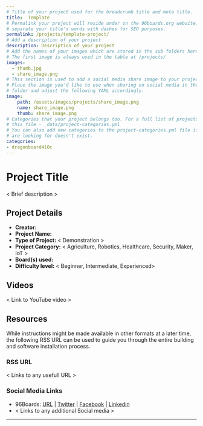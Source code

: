 ```yaml
---
# Title of your project used for the breadcrumb title and meta title.
title:  Template
# Permalink your project will reside under on the 96boards.org website.
# separate your title's words with dashes for SEO purposes.
permalink: /projects/template-project/
# Add a description of your project
description: Description of your project
# Add the names of your images which are stored in the sub folders here.
# The first image is always used in the table at /projects/
images:
  - thumb.jpg
  - share_image.png
# This section is used to add a social media share image to your project.
# Place the image you'd like to use when sharing on social media in the /assets/images/projects/
# folder and adjust the following YAML accordingly.
image:
    path: /assets/images/projects/share_image.png
    name: share_image.png
    thumb: share_image.png
# Categories that your project belongs too. For a full list of projects see
# this file - _data/project-categories.yml
# You can also add new categories to the project-categories.yml file if the category you
# are looking for doesn't exist.
categories:
- dragonboard410c
---
```

# Project Title

< Brief description >

## Project Details

- **Creator:**
- **Project Name:**
- **Type of Project:** < Demonstration >
- **Project Category:** < Agriculture, Robotics, Healthcare, Security, Maker, IoT >
- **Board(s) used:**
- **Difficulty level:** < Beginner, Intermediate, Experienced>

## Videos

< Link to YouTube video >

## Resources

While instructions might be made available in other formats at a later time, the following RSS URL can be used to guide you through the entire building and software installation process.

### RSS URL

< Links to any usefull URL >

### Social Media Links

- 96Boards: [URL](/) | [Twitter](https://twitter.com/96boards) | [Facebook](https://www.facebook.com/96Boards) | [Linkedin](https://www.linkedin.com/company/{{site.linkedin_username}}/)
- < Links to any additional Social media >

***
